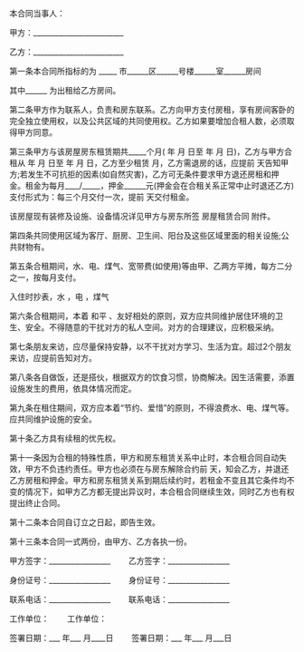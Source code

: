 
 


本合同当事人：


甲方：_________________________


乙方：_________________________


第一条本合同所指标的为 _____ 市______区______号楼______室______房间


其中______ 为出租给乙方房间。


第二条甲方作为联系人，负责和房东联系。乙方向甲方支付房租，享有房间客卧的完全独立使用权，以及公共区域的共同使用权。乙方如果要增加合租人数，必须取得甲方同意。


第三条甲方与该房屋房东租赁期共_____个月( 年 月 日至 年 月 日)，乙方与甲方合租从 年 月 日至 年 月 日，乙方至少租赁   月，乙方需退房的话，应提前 天告知甲方;若发生不可抗拒的因素(如自然灾害)，乙方可无条件要求甲方退还房租和押金。租金为每月____/_____，押金______元(押金会在合租关系正常中止时退还乙方)支付形式为：每三个月交付一次，提前 天交付租金。


该房屋现有装修及设施、设备情况详见甲方与房东所签
房屋租赁合同
附件。


第四条共同使用区域为客厅、厨房、卫生间、阳台及这些区域里面的相关设施;公共财物有。


第五条合租期间，水、电、煤气、宽带费(如使用)等由甲、乙两方平摊，每方二分之一，按每月支付。


入住时抄表，水 ，电 ，煤气


第六条合租期间，本着
和平
、友好相处的原则，双方应共同维护居住环境的卫生、安全。不得随意的干扰对方的私人空间。对方的合理建议，应积极采纳。


第七条朋友来访，应尽量保持安静，以不干扰对方学习、生活为宜。超过2个朋友来访，应提前告知对方。


第八条各自做饭，还是搭伙，根据双方的饮食习惯，协商解决。因生活需要，添置设施发生的费用，依具体情况而定。


第九条在租住期间，双方应本着“节约、爱惜”的原则，不得浪费水、电、煤气等。应共同维护设施的安全。


第十条乙方具有续租的优先权。


第十一条因为合租的特殊性质，甲方和房东租赁关系中止时，本合租合同自动失效，甲方不负违约责任。甲方也必须在与房东解除合约前    天，知会乙方，并退还乙方房租和押金。甲方和房东租赁关系到期后续约时，若租金不变且其它条件均不变的情况下，如甲方乙方都无提出异议时，本合租合同继续生效，同时乙方也有权提出终止合同。


第十二条本合同自订立之日起，即告生效。


第十三条本合同一式两份，由甲方、乙方各执一份。


甲方签字：_________________　　 乙方签字：_________________


身份证号：_________________ 　　身份证号：_________________


联系电话：_________________ 　　联系电话：_________________


工作单位： 　　工作单位：


签署日期：___ 年___ 月____日 　　签署日期：___ 年___ 月___日
 


 

 
 
 
 
 
  


  
 

  


  


  
 
 
 
 

